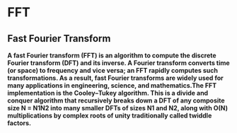 # FFT
## Fast Fourier Transform ##
**A fast Fourier transform (FFT) is an algorithm to compute the discrete Fourier transform (DFT) and its inverse. A Fourier transform converts time (or space) to frequency and vice versa; an FFT rapidly computes such transformations. As a result, fast Fourier transforms are widely used for many applications in engineering, science, and mathematics.The FFT implementation is the Cooley–Tukey algorithm. This is a divide and conquer algorithm that recursively breaks down a DFT of any composite size N = N1N2 into many smaller DFTs of sizes N1 and N2, along with O(N) multiplications by complex roots of unity traditionally called twiddle factors.**
